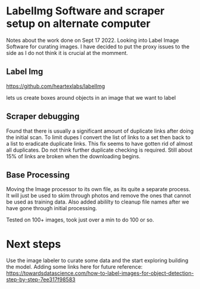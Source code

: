 # LabelImg Software and scraper setup on alternate computer

Notes about the work done on Sept 17 2022. Looking into Label Image Software for curating images. I have decided to put the proxy issues to the side as I do not think it is crucial at the momment.  

## Label Img

https://github.com/heartexlabs/labelImg

lets us create boxes around objects in an image that we want to label

## Scraper debugging

Found that there is usually a significant amount of duplicate links after doing the initial scan. To limit dupes I convert the list of links to a set then back to a list to eradicate duplicate links. This fix seems to have gotten rid of almost all duplicates. Do not think further duplicate checking is required. Still about 15% of links are broken when the downloading begins. 

## Base Processing

Moving the Image processor to its own file, as its quite a separate process. It will just be used to skim through photos and remove the ones that cannot be used as training data. Also added abililty to cleanup file names after we have gone through initial processing.

Tested on 100+ images, took just over a min to do 100 or so.



# Next steps

Use the image labeler to curate some data and the start exploring building the model. Adding some links here for future reference: https://towardsdatascience.com/how-to-label-images-for-object-detection-step-by-step-7ee317f98583
